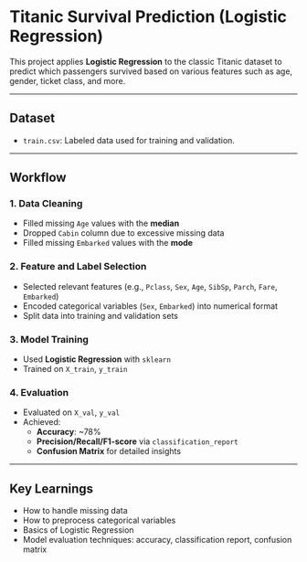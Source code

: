 # Titanic Survival Prediction (Logistic Regression)

This project applies **Logistic Regression** to the classic Titanic dataset to predict which passengers survived based on various features such as age, gender, ticket class, and more.

---

## Dataset

- `train.csv`: Labeled data used for training and validation.

---

## Workflow

### 1. Data Cleaning
- Filled missing `Age` values with the **median**
- Dropped `Cabin` column due to excessive missing data
- Filled missing `Embarked` values with the **mode**

### 2. Feature and Label Selection
- Selected relevant features (e.g., `Pclass`, `Sex`, `Age`, `SibSp`, `Parch`, `Fare`, `Embarked`)
- Encoded categorical variables (`Sex`, `Embarked`) into numerical format
- Split data into training and validation sets

### 3. Model Training
- Used **Logistic Regression** with `sklearn`
- Trained on `X_train`, `y_train`

### 4. Evaluation
- Evaluated on `X_val`, `y_val`
- Achieved:
  - **Accuracy**: ~78%
  - **Precision/Recall/F1-score** via `classification_report`
  - **Confusion Matrix** for detailed insights

---

## Key Learnings
- How to handle missing data
- How to preprocess categorical variables
- Basics of Logistic Regression
- Model evaluation techniques: accuracy, classification report, confusion matrix


